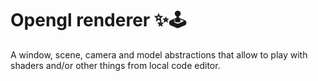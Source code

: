 # Opengl renderer ✨🕹

A window, scene, camera and model abstractions that allow to play with shaders and/or other things from local code editor.
